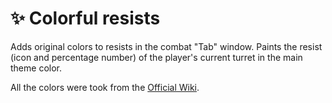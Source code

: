# ✨ Colorful resists

Adds original colors to resists in the combat "Tab" window. Paints the resist (icon and percentage number) of the player's current turret in the main theme color.

All the colors were took from the [Official Wiki](https://en.tankiwiki.com/Tanki_Online_Wiki).
